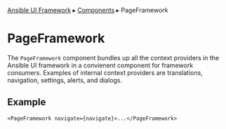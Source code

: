 [Ansible UI Framework](Framework.md) ▸ [Components](Components.md) ▸ PageFramework

# PageFramework

The `PageFramework` component bundles up all the context providers in the Ansible UI framework in a convienent component for framework consumers. Examples of internal context providers are translations, navigation, settings, alerts, and dialogs.

## Example

```tsx
<PageFramework navigate={navigate}>...</PageFramework>
```
